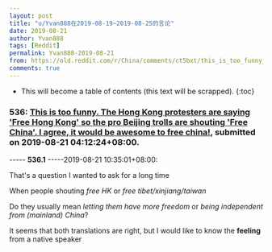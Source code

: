 ```yaml
---
layout: post
title: "u/Yvan888在2019-08-19~2019-08-25的言论"
date: 2019-08-21
author: Yvan888
tags: [Reddit]
permalink: Yvan888-2019-08-21
from: https://old.reddit.com/r/China/comments/ct5bxt/this_is_too_funny_the_hong_kong_protesters_are/
comments: true
---
```


* This will become a table of contents (this text will be scrapped).
{:toc}

### 536: [This is too funny. The Hong Kong protesters are saying 'Free Hong Kong' so the pro Beijing trolls are shouting 'Free China'. I agree, it would be awesome to free china!](https://old.reddit.com/r/China/comments/ct5bxt/this_is_too_funny_the_hong_kong_protesters_are/), submitted on 2019-08-21 04:12:24+08:00.

----- __536.1__ -----2019-08-21 10:35:01+08:00:

That's a question I wanted to ask for a long time

When people shouting *free HK* or *free tibet/xinjiang/taiwan*

Do they usually mean *letting them have more freedom* or *being independent from (mainland) China*?

It seems that both translations are right, but I would like to know the **feeling** from a native speaker

